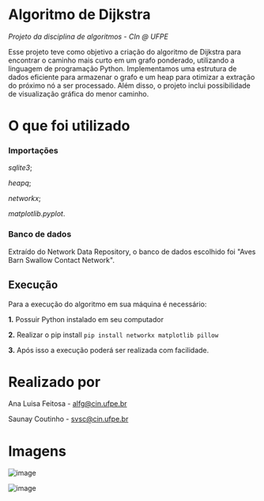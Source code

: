 # Algoritmo de Dijkstra 
_Projeto da disciplina de algoritmos - CIn @ UFPE_

Esse projeto teve como objetivo a criação do algoritmo de Dijkstra para encontrar o caminho mais curto em um grafo ponderado, utilizando a linguagem de programação Python. Implementamos uma estrutura de dados eficiente para armazenar o grafo e um heap para otimizar a extração do próximo nó a ser processado. Além disso, o projeto inclui possibilidade de visualização gráfica do menor caminho.

# O que foi utilizado
### Importações

_sqlite3_;

_heapq_;

_networkx_;

_matplotlib.pyplot_.

### Banco de dados

Extraído do Network Data Repository, o banco de dados escolhido foi "Aves Barn Swallow Contact Network".

## Execução

Para a execução do algoritmo em sua máquina é necessário:

**1.** Possuir Python instalado em seu computador

**2.** Realizar o pip install 
`pip install networkx matplotlib pillow`

**3.** Após isso a execução poderá ser realizada com facilidade.

# Realizado por
Ana Luisa Feitosa - alfg@cin.ufpe.br

Saunay Coutinho - svsc@cin.ufpe.br

# Imagens

![image](https://github.com/user-attachments/assets/6ce31041-8369-4ad5-ae98-8cc5aad0b3c3)

![image](https://github.com/user-attachments/assets/d3d3a0f1-cfe8-40ce-9924-d3a0480c75c5)


